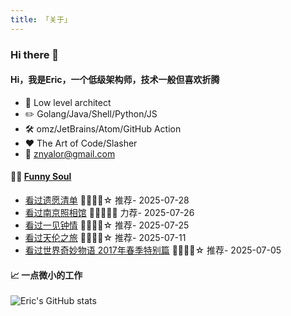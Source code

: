 ```yaml
---
title: 「关于」
---
```


### Hi there 👋

#### Hi，我是Eric，一个低级架构师，技术一般但喜欢折腾

- :briefcase: Low level architect<br/>
- :pencil2: Golang/Java/Shell/Python/JS<br/>
- :hammer_and_wrench: omz/JetBrains/Atom/GitHub Action<br/>
- :hearts: The Art of Code/Slasher<br/>
- :email: znyalor@gmail.com<br/>

#### 🤾‍♂️ <a href="https://movie.douban.com/people/znyalor/collect" target="_blank">Funny Soul</a>

<!-- START_SECTION:douban -->
* <a href='https://movie.douban.com/subject/1867345/' target='_blank'>看过遗愿清单</a> 🌟🌟🌟🌟☆ 推荐- 2025-07-28
* <a href='https://movie.douban.com/subject/36809864/' target='_blank'>看过南京照相馆</a> 🌟🌟🌟🌟🌟 力荐- 2025-07-26
* <a href='https://movie.douban.com/subject/1307144/' target='_blank'>看过一见钟情</a> 🌟🌟🌟🌟☆ 推荐- 2025-07-25
* <a href='https://movie.douban.com/subject/3041749/' target='_blank'>看过天伦之旅</a> 🌟🌟🌟🌟☆ 推荐- 2025-07-11
* <a href='https://movie.douban.com/subject/27006896/' target='_blank'>看过世界奇妙物语 2017年春季特别篇</a> 🌟🌟🌟🌟☆ 推荐- 2025-07-05
<!-- END_SECTION:douban -->


#### 📈 一点微小的工作

![Eric's GitHub stats](https://github-readme-stats.vercel.app/api?username=zylele&show_icons=true&count_private=true&theme=vue)
